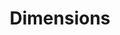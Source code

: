 ---
bigquery: https://console.cloud.google.com/bigquery?p=covid-19-dimensions-ai&page=table&d=data&t=publications
contributors: Digital Science, https://www.digital-science.com/
cost: Free for personal, non-commercial use.
description: Dimensions contains more than 100 million publications, ranging from
  articles published in scholarly journals, books and book chapters, to preprints
  and conference proceedings. All publications are contextualized with linked data
  sets, funding, publications, patents, clinical trials, and policy documents. You
  can also view associated categories, funders, institutions, and researcher profiles.
documentation: https://docs.dimensions.ai/bigquery/index.html
last_edit: Mon, 04 Apr 2022 19:04:00 GMT
location: https://www.dimensions.ai/products/free/
maintained_by: Digital Science, https://www.digital-science.com/
schema_fields: '[''gender'', ''types'', ''cited_by_ids'', ''resulting_publication_doi'',
  ''mesh_terms'', ''funder_org_countries'', ''current_assignee_countries'', ''granted_year'',
  ''address'', ''acronym'', ''funding_aud'', ''acronyms'', ''supporting_grant_ids'',
  ''research_orgs'', ''assignee_orgs'', ''arxiv_id'', ''family_id'', ''patent_ids'',
  ''legal_status'', ''organisation_details'', ''license'', ''mesh_headings'', ''original_abstract'',
  ''research_org_countries'', ''id'', ''category_for'', ''aliases'', ''granted_date'',
  ''funder_org_acronyms'', ''open_access_categories_v2'', ''links'', ''filing_year'',
  ''isbn'', ''legal_events'', ''end_year'', ''acknowledgements'', ''linkout'', ''publication_date'',
  ''pmcid'', ''category_hrcs_hc'', ''jurisdiction'', ''family_count'', ''associated_grant_ids'',
  ''priority_year'', ''funding_currency'', ''labels'', ''research_org_state_names'',
  ''funding_cny'', ''family_members_ids'', ''abstract'', ''ipcr'', ''journal'', ''publisher'',
  ''citations_count'', ''name'', ''associated_publication_pmid'', ''eisbn'', ''research_org_country_names'',
  ''original_assignee'', ''established'', ''book_series_title'', ''subtitles'', ''proceedings_title'',
  ''title'', ''status'', ''funding_eur'', ''publication_year'', ''funding_details'',
  ''description'', ''embargo_date'', ''category_hra'', ''funder_orgs'', ''book_title'',
  ''metrics'', ''funder_org_state_codes'', ''associated_publication_id'', ''pmid'',
  ''grant_number'', ''language'', ''category_icrp_ct'', ''funding_chf'', ''funder_countries'',
  ''categories'', ''research_org_cities'', ''clinical_trial_ids'', ''application_number'',
  ''priority_date'', ''funding_gbp'', ''category_rcdc'', ''created_date'', ''funder_org_cities'',
  ''cpc'', ''phase'', ''funding_amount'', ''resulting_publication_ids'', ''inventor_names'',
  ''funding_usd'', ''research_org_city_names'', ''category_icrp_cso'', ''original_assignee_countries'',
  ''repository_id'', ''citation_string'', ''year'', ''funding_nzd'', ''funding_cad'',
  ''doi'', ''current_assignee_orgs'', ''date_imported_gbq'', ''date'', ''expiration_year'',
  ''category_sdg'', ''wikipedia_url'', ''repository_url'', ''altmetrics'', ''journal_lists'',
  ''category_uoa'', ''parent_id'', ''original_title'', ''open_access_categories'',
  ''category_hrcs_rac'', ''end_date'', ''start_year'', ''researcher_ids'', ''brief_title'',
  ''filing_status'', ''funding_jpy'', ''current_assignee'', ''date_inserted'', ''pages'',
  ''date_modified'', ''conference'', ''associated_publication_doi'', ''source_id'',
  ''editors'', ''relationships'', ''associated_publication_arxiv_id'', ''date_print'',
  ''registry'', ''reference_ids'', ''date_online'', ''concepts'', ''expiration_date'',
  ''foa_number'', ''interventions'', ''investigators'', ''original_assignee_orgs'',
  ''volume'', ''date_normal'', ''citations'', ''type'', ''funder_org'', ''start_date'',
  ''conditions'', ''repository_name'', ''assignee_countries'', ''kind'', ''authors'',
  ''email_address'', ''publication_ids'', ''filing_date'', ''active_years'', ''category_bra'',
  ''issue'', ''external_ids'', ''research_org_state_codes'']'
shortname: dimensions
tags:
- scholarly literature
- patents
- funding
- clinical trials
- academic profiles
terms_of_use: 'Use of both the Dimensions COVID-19 dataset and full Dimensions dataset
  are subject to the Dimensions Terms of use: https://www.dimensions.ai/policies-terms-legal '
title: Dimensions
uuid: dcff88bd-fe6b-4fdb-8159-809bf9d7bc1c
---